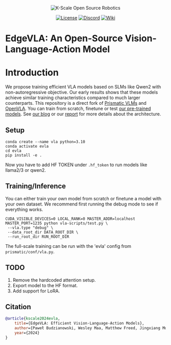 <p align="center">
  <picture>
    <img alt="K-Scale Open Source Robotics" src="https://media.kscale.dev/kscale-open-source-header.png" style="max-width: 100%;">
  </picture>
</p>

<div align="center">

[![License](https://img.shields.io/badge/license-MIT-green)](https://github.com/kscalelabs/onshape/blob/main/LICENSE)
[![Discord](https://img.shields.io/discord/1224056091017478166)](https://discord.gg/k5mSvCkYQh)
[![Wiki](https://img.shields.io/badge/wiki-humanoids-black)](https://humanoids.wiki)
</div>

# EdgeVLA: An Open-Source Vision-Language-Action Model

# Introduction
We propose training efficient VLA models based on SLMs like Qwen2 with non-autoregressive objective. Our early results shows that these models achieve similar training characteristics compared to much larger counterparts. This repository is a direct fork of [Prismatic VLMs](https://github.com/TRI-ML/prismatic-vlms) and [OpenVLA](https://github.com/openvla/openvla). You can train from scratch, finetune or test [our pre-trained models]([https://kscale-public.s3.amazonaws.com/evla_18092024/](https://kscale-public.s3.amazonaws.com/evla_18092024/evla_18092024.tar.gz)). See [our blog](https://medium.com/@budzianowski/34baf4f434ec) or our [report](https://kscale-public.s3.amazonaws.com/evla_18092024/report.pdf) for more details about the architecture.

## Setup
```
conda create --name vla python=3.10
conda activate evla
cd evla
pip install -e .
```
Now you have to add HF TOKEN under `.hf_token` to run models like llama2/3 or qwen2.

## Training/Inference
You can either train your own model from scratch or finetune a model with your own dataset.
We recommend first running the debug mode to see if everything works.
```
CUDA_VISIBLE_DEVICES=0 LOCAL_RANK=0 MASTER_ADDR=localhost MASTER_PORT=1235 python vla-scripts/test.py \
 --vla.type "debug" \
 --data_root_dir DATA_ROOT_DIR \
 --run_root_dir RUN_ROOT_DIR
```
The full-scale training can be run with the 'evla' config from `prismatic/conf/vla.py`.


## TODO
1. Remove the hardcoded attention setup.
2. Export model to the HF format.
3. Add support for LoRA.


## Citation

```bibtex
@article{kscale2024evla,
    title={EdgeVLA: Efficient Vision-Language-Action Models},
    author={Paweł Budzianowski, Wesley Maa, Matthew Freed, Jingxiang Mo, Aaron Xie, Viraj Tipnis, Benjamin Bolte},
    year={2024}
} 
```
